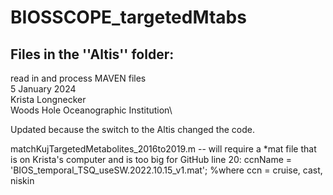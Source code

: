 # BIOSSCOPE_targetedMtabs

## Files in the ''Altis'' folder:
read in and process MAVEN files\
5 January 2024\
Krista Longnecker\
Woods Hole Oceanographic Institution\

Updated because the switch to the Altis changed the code.




matchKujTargetedMetabolites_2016to2019.m  -- will require a *mat file that is on Krista's computer and is too big for GitHub 
line 20:
ccnName = 'BIOS_temporal_TSQ_useSW.2022.10.15_v1.mat'; %where ccn = cruise, cast, niskin

